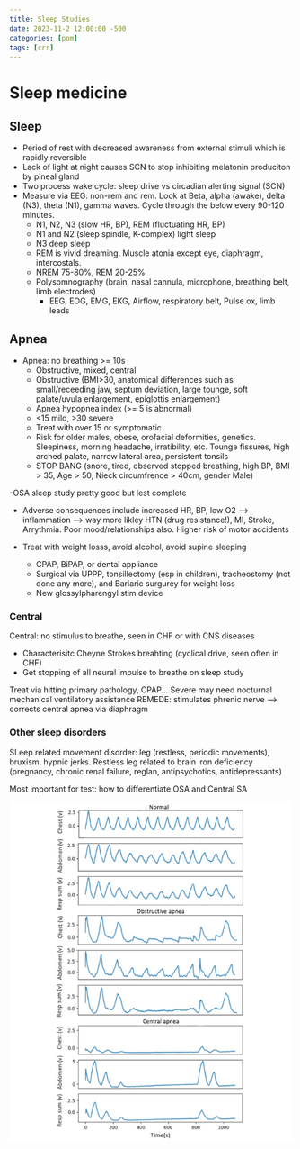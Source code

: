 ```yaml
---
title: Sleep Studies
date: 2023-11-2 12:00:00 -500
categories: [pom]
tags: [crr]
---
```


# Sleep medicine

## Sleep
- Period of rest with decreased awareness from external stimuli which is rapidly reversible
- Lack of light at night causes SCN to stop inhibiting melatonin produciton by pineal gland
- Two process wake cycle: sleep drive vs circadian alerting signal (SCN)
- Measure via EEG: non-rem and rem. Look at Beta, alpha (awake), delta (N3), theta (N1), gamma waves. Cycle through the below every 90-120 minutes. 
	- N1, N2, N3 (slow HR, BP), REM (fluctuating HR, BP)
	- N1 and N2 (sleep spindle, K-complex) light sleep
	- N3 deep sleep
	- REM is vivid dreaming. Muscle atonia except eye, diaphragm, intercostals.
	- NREM 75-80%, REM 20-25%
	- Polysomnography (brain, nasal cannula, microphone, breathing belt, limb electrodes)
		- EEG, EOG, EMG, EKG, Airflow, respiratory belt, Pulse ox, limb leads

## Apnea

- Apnea: no breathing >= 10s
	- Obstructive, mixed, central
	- Obstructive (BMI>30, anatomical differences such as small/receeding jaw, septum deviation, large tounge, soft palate/uvula enlargement, epiglottis enlargement)
	- Apnea hypopnea index (>= 5 is abnormal)
	- <15 mild, >30 severe
	- Treat with over 15 or symptomatic
	- Risk for older males, obese, orofacial deformities, genetics. Sleepiness, morning headache, irratibility, etc. Tounge fissures, high arched palate, narrow lateral area, persistent tonsils
	- STOP BANG (snore, tired, observed stopped breathing, high BP, BMI > 35, Age > 50, Nieck circumfrence > 40cm, gender Male)


-OSA sleep study pretty good but lest complete
- Adverse consequences include increased HR, BP, low O2 --> inflammation --> way more likley HTN (drug resistance!), MI, Stroke, Arrythmia. Poor mood/relationships also. Higher risk of motor accidents

- Treat with weight losss, avoid alcohol, avoid supine sleeping
	- CPAP, BiPAP, or dental appliance
	- Surgical via UPPP, tonsillectomy (esp in children), tracheostomy (not done any more), and Bariaric surgurey for weight loss
	- New glossylpharengyl stim device

### Central

Central: no stimulus to breathe, seen in CHF or with CNS diseases
- Characterisitc Cheyne Strokes breahting (cyclical drive, seen often in CHF)
- Get stopping of all neural impulse to breathe on sleep study

Treat via hitting primary pathology, CPAP... Severe may need nocturnal mechanical ventilatory assistance
REMEDE: stimulates phrenic nerve --> corrects central apnea via diaphragm

### Other sleep disorders
SLeep related movement disorder: leg (restless, periodic movements), bruxism, hypnic jerks. Restless leg related to brain iron deficiency (pregnancy, chronic renal failure, reglan, antipsychotics, antidepressants)

Most important for test: how to differentiate OSA and Central SA

![Apnea Guide Sleep Study](/img/Apnea_guide.jpg)
